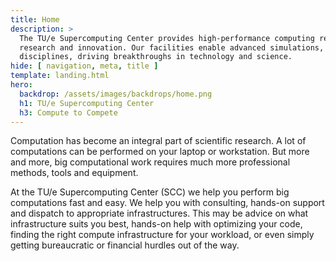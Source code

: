 ```yaml
---
title: Home
description: >
  The TU/e Supercomputing Center provides high-performance computing resources and expertise to support scientific 
  research and innovation. Our facilities enable advanced simulations, data analysis, and collaboration across 
  disciplines, driving breakthroughs in technology and science.
hide: [ navigation, meta, title ]
template: landing.html
hero:
  backdrop: /assets/images/backdrops/home.png
  h1: TU/e Supercomputing Center
  h3: Compute to Compete
---
```


Computation has become an integral part of scientific research. A lot of computations can be performed on your laptop or
workstation. But more and more, big computational work requires much more professional methods, tools and equipment.

At the TU/e Supercomputing Center (SCC) we help you perform big computations fast and easy. We help you with consulting,
hands-on support and dispatch to appropriate infrastructures. This may be advice on what infrastructure suits you best,
hands-on help with optimizing your code, finding the right compute infrastructure for your workload, or even simply
getting bureaucratic or financial hurdles out of the way.
